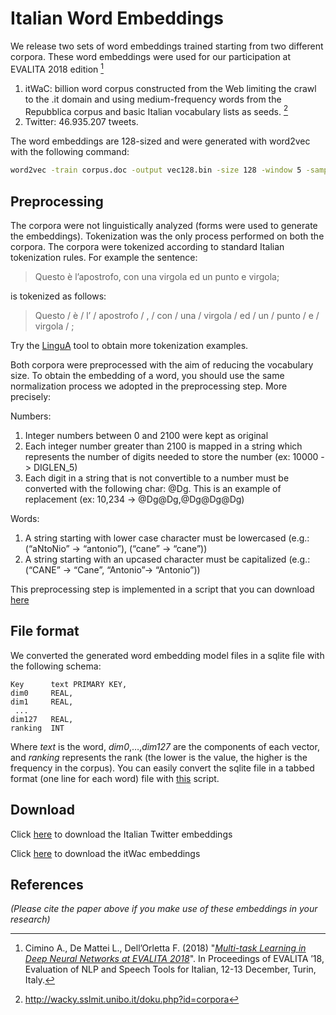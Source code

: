 
Italian Word Embeddings
=======================

We release two sets of word embeddings trained starting from two different corpora. These word embeddings were used for our participation at EVALITA 2018 edition [^1]

1.  itWaC: billion word corpus constructed from the Web limiting the crawl to the .it domain and using medium-frequency words from the Repubblica corpus and basic Italian vocabulary lists as seeds. [^2]
2.  Twitter: 46.935.207 tweets.

The word embeddings are 128-sized and were generated with word2vec with the following command:

```sh
word2vec -train corpus.doc -output vec128.bin -size 128 -window 5 -sample 1e-4 -negative 5 -hs 0 -binary 1 -cbow 1
```

Preprocessing
-------------

The corpora were not linguistically analyzed (forms were used to generate the embeddings). Tokenization was the only process performed on both the corpora. The corpora were tokenized according to standard Italian tokenization rules.
For example the sentence:

> Questo è l’apostrofo, con una virgola ed un punto e virgola;

is tokenized as follows:

> Questo / è / l’ / apostrofo / , / con / una / virgola / ed / un / punto / e / virgola / ;

Try the [LinguA](http://linguistic-annotation-tool.italianlp.it/) tool to obtain more tokenization examples.

Both corpora were preprocessed with the aim of reducing the vocabulary size.
To obtain the embedding of a word, you should use the same normalization process we adopted in the preprocessing step.
More precisely:

Numbers:
1. Integer numbers between 0 and 2100 were kept as original
2. Each integer number greater than 2100 is mapped in a string which represents the number of digits needed to store the number (ex: 10000 -> DIGLEN\_5)
3. Each digit in a string that is not convertible to a number must be converted with the following char: @Dg. This is an example of replacement (ex: 10,234 -> @Dg@Dg,@Dg@Dg@Dg)

Words:
1.  A string starting with lower case character must be lowercased (e.g.: (“aNtoNio” -> “antonio”), (“cane” -> “cane”))
2.  A string starting with an upcased character must be capitalized (e.g.: (“CANE” -> “Cane”, “Antonio”-> “Antonio”))

This preprocessing step is implemented in a script that you can download [here](http://www.italianlp.it/we-distributed/norm_script.py)

File format
-----------

We converted the generated word embedding model files in a sqlite file with the following schema:

```
Key      text PRIMARY KEY, 
dim0     REAL,
dim1     REAL,
 ...
dim127   REAL, 
ranking  INT
```

Where *text* is the word, *dim0*,…,*dim127* are the components of each vector, and *ranking* represents the rank (the lower is the value, the higher is the frequency in the corpus).
You can easily convert the sqlite file in a tabbed format (one line for each word) file with [this](http://www.italianlp.it/we-distributed/conv_script.py) script.

Download
--------

Click [here](http://www.italianlp.it/download-italian-twitter-embeddings) to download the Italian Twitter embeddings

Click [here](http://www.italianlp.it/download-itwac-word-embeddings) to download the itWac embeddings

References
----------

[^1]: Cimino A., De Mattei L., Dell’Orletta F. (2018) "[*Multi-task Learning in Deep Neural Networks at EVALITA 2018*](http://ceur-ws.org/Vol-2263/paper013.pdf)". In Proceedings of EVALITA ’18, Evaluation of NLP and Speech Tools for Italian, 12-13 December, Turin, Italy.

*(Please cite the paper above if you make use of these embeddings in your research)*

[^2]: http://wacky.sslmit.unibo.it/doku.php?id=corpora

